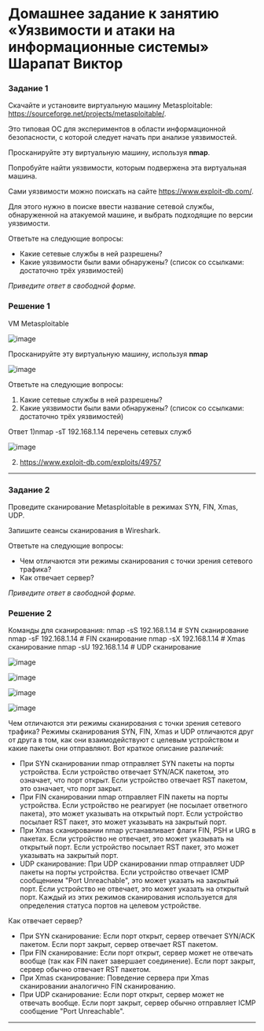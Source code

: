 # Домашнее задание к занятию «Уязвимости и атаки на информационные системы» Шарапат Виктор

### Задание 1

Скачайте и установите виртуальную машину Metasploitable: https://sourceforge.net/projects/metasploitable/.

Это типовая ОС для экспериментов в области информационной безопасности, с которой следует начать при анализе уязвимостей.

Просканируйте эту виртуальную машину, используя **nmap**.

Попробуйте найти уязвимости, которым подвержена эта виртуальная машина.

Сами уязвимости можно поискать на сайте https://www.exploit-db.com/.

Для этого нужно в поиске ввести название сетевой службы, обнаруженной на атакуемой машине, и выбрать подходящие по версии уязвимости.

Ответьте на следующие вопросы:

- Какие сетевые службы в ней разрешены?
- Какие уязвимости были вами обнаружены? (список со ссылками: достаточно трёх уязвимостей)
  
*Приведите ответ в свободной форме.*  


### Решение 1
VM Metasploitable

![image](https://github.com/sharvik22/13-01.md/assets/136818757/62c1fabd-b79b-4551-b3b9-e2ea9b375e0e)

Просканируйте эту виртуальную машину, используя **nmap**

![image](https://github.com/sharvik22/13-01.md/assets/136818757/984d4ed6-968c-49d3-a647-028753997c2e)

Ответьте на следующие вопросы:
1) Какие сетевые службы в ней разрешены?
2) Какие уязвимости были вами обнаружены? (список со ссылками: достаточно трёх уязвимостей)
   
Ответ
1)nmap -sT 192.168.1.14
перечень сетевых служб

![image](https://github.com/sharvik22/13-01.md/assets/136818757/13c9b08a-fb65-45aa-9444-4998d28ef8c5)

2) https://www.exploit-db.com/exploits/49757

  

---


### Задание 2

Проведите сканирование Metasploitable в режимах SYN, FIN, Xmas, UDP.

Запишите сеансы сканирования в Wireshark.

Ответьте на следующие вопросы:

- Чем отличаются эти режимы сканирования с точки зрения сетевого трафика?
- Как отвечает сервер?

*Приведите ответ в свободной форме.*

### Решение 2

Команды для сканирования:
nmap -sS 192.168.1.14  # SYN сканирование
nmap -sF 192.168.1.14  # FIN сканирование
nmap -sX 192.168.1.14  # Xmas сканирование
nmap -sU 192.168.1.14  # UDP сканирование


![image](https://github.com/sharvik22/13-01.md/assets/136818757/c4dca5bb-9c53-4f13-a0e2-5e63a1942f07)

![image](https://github.com/sharvik22/13-01.md/assets/136818757/e7429974-8d15-4e83-a568-7ae32a554c37)

![image](https://github.com/sharvik22/13-01.md/assets/136818757/b36351be-02e6-41fc-afad-434703ebb006)

![image](https://github.com/sharvik22/13-01.md/assets/136818757/0ab47c8f-eeec-4a11-9909-c2005b49d6e5)

Чем отличаются эти режимы сканирования с точки зрения сетевого трафика?
Режимы сканирования SYN, FIN, Xmas и UDP отличаются друг от друга в том, как они взаимодействуют с целевым устройством и какие пакеты они отправляют. 
Вот краткое описание различий:
- При SYN сканировании nmap отправляет SYN пакеты на порты устройства. Если устройство отвечает SYN/ACK пакетом, это означает, что порт открыт. Если устройство отвечает RST пакетом, это означает, что порт закрыт.
- При FIN сканировании nmap отправляет FIN пакеты на порты устройства. Если устройство не реагирует (не посылает ответного пакета), это может указывать на открытый порт. Если устройство посылает RST пакет, это может указывать на закрытый порт.
- При Xmas сканировании nmap устанавливает флаги FIN, PSH и URG в пакетах. Если устройство не отвечает, это может указывать на открытый порт. Если устройство посылает RST пакет, это может указывать на закрытый порт.
- UDP сканирование: При UDP сканировании nmap отправляет UDP пакеты на порты устройства. Если устройство отвечает ICMP сообщением "Port Unreachable", это может указать на закрытый порт. Если устройство не отвечает, это может указать на открытый порт.
Каждый из этих режимов сканирования используется для определения статуса портов на целевом устройстве.

Как отвечает сервер?
- При SYN сканирование: Если порт открыт, сервер отвечает SYN/ACK пакетом. Если порт закрыт, сервер отвечает RST пакетом.
- При FIN сканирование: Если порт открыт, сервер может не отвечать вообще (так как FIN пакет завершает соединение). Если порт закрыт, сервер обычно отвечает RST пакетом.
- При Xmas сканирование: Поведение сервера при Xmas сканировании аналогично FIN сканированию.
- При UDP сканирование: Если порт открыт, сервер может не отвечать вообще. Если порт закрыт, сервер обычно отправляет ICMP сообщение "Port Unreachable".




---
